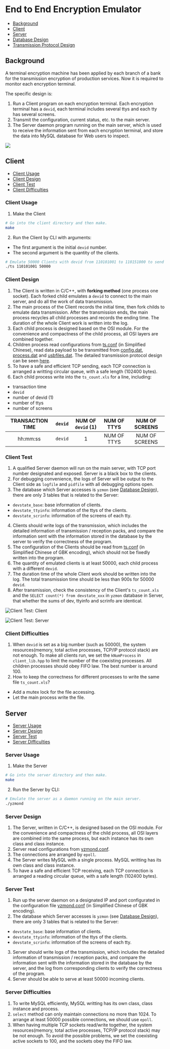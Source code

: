 # End to End Encryption Emulator

- [Background](#background)
- [Client](#client)
- [Server](#server)
- [Database Design](docs/database-design.md)
- [Transmission Protocol Design](docs/transmission-protocol-design.md)

## Background

A terminal encryption machine has been applied by each branch of a bank for the transmission encryption of production services. Now it is required to monitor each encryption terminal.

The specific design is:

1. Run a Client program on each encryption terminal. Each encryption terminal has a `devid`, each terminal includes several ttys and each tty has several screens.
2. Transmit the configuration, current status, etc. to the main server.
3. The Server daemon program running on the main server, which is used to receive the information sent from each encryption terminal, and store the data into MySQL database for Web users to inspect.

![](pics/main-structure.png)

## Client

- [Client Usage](#client-usage)
- [Client Design](#client-design)
- [Client Test](#client-test)
- [Client Difficulties](#client-difficulties)

### Client Usage

1. Make the Client

```bash
# Go into the client directory and then make.
make
```

2. Run the Client by CLI with arguments:

- The first argument is the initial `devid` number.
- The second argument is the quantity of the clients.

```bash
# Emulate 50000 Clients with devid from 110101001 to 110151000 to send data to the main server.
./ts 110101001 50000
```

### Client Design

1. The Client is written in C/C++, with **forking method** (one process one socket). Each forked child emulates a `devid` to connect to the main server, and do all the work of data transmission.
2. The main process of the Client records the initial time, then fork childs to emulate data transmission. After the transmission ends, the main process recycles all child processes and records the ending time. The duration of the whole Client work is written into the log.
3. Each child process is designed based on the OSI module. For the convenience and compactness of the child process, all OSI layers are combined together.
4. Children process read configurations from [ts.conf](client/ts.conf) (in Simplified Chinese), read data payload to be transmitted from [config.dat](client/config.dat), [process.dat](client/process.dat) and [usbfiles.dat](client/usbfles.dat). The detailed transmission protocol design can be seen [here](docs/transmission-protocol-design.md).
5. To have a safe and efficient TCP sending, each TCP connection is arranged a writting circular queue, with a safe length (102400 bytes).
6. Each child process write into the `ts_count.xls` for a line, including:

- transaction time
- `devid`
- number of devid (1)
- number of ttys
- number of screens

| TRANSACTION TIME | `devid` | NUM OF `devid` (1) | NUM OF TTYS | NUM OF SCREENS |
| :--------------: | :-----: | :----------------: | :---------: | :------------: |
|     hh:mm:ss     | `devid` |         1          | NUM OF TTYS | NUM OF SCREENS |

### Client Test

1. A qualified Server daemon will run on the main server, with TCP port number designated and exposed. Server is a black box to the clients.
2. For debugging convenience, the logs of Server will be output to the Client side as `logfile` and `pidfile` with all debugging options open.
3. The database which Server accesses is `yzmon` (see [Database Design](docs/database-design.md)), there are only 3 tables that is related to the Server:

- `devstate_base`: base information of clients.
- `devstate_ttyinfo`: information of the ttys of the clients.
- `devstate_scrinfo`: information of the screens of each tty.

4. Clients should write logs of the transmission, which includes the detailed information of transmission / reception packs, and compare the information sent with the information stored in the database by the server to verify the correctness of the program.
5. The configuration of the Clients should be read from [ts.conf](client/ts.conf) (in Simplified Chinese of GBK encoding), which should not be fixedly written into the program.
6. The quantity of emulated clients is at least 50000, each child process with a different `devid`.
7. The duration time of the whole Client work should be written into the log. The total transmission time should be less than 900s for 50000 `devid`.
8. After transmission, check the consistency of the Client's `ts_count.xls` and the `SELECT count(*) from devstate_xxx` in `yzmon` database in Server, that whether the sums of dev, ttyinfo and scrinfo are identical.

![Client Test: Client](pics/client-test-client.png)

![Client Test: Server](pics/client-test-server.png)

### Client Difficulties

1. When `devid` is set as a big number (such as 50000), the system resources(memory, total active processes, TCP/IP protocol stack) are not enough. To make all clients run, we set the `kNumProcess` in `client_lib.hpp` to limit the number of the coexisting processes. All children processes should obey FIFO law. The best number is around 100.
2. How to keep the correctness for different processes to write the same file `ts_count.xls`?

- Add a mutex lock for the file accessing.
- Let the main process write the file.

## Server

- [Server Usage](#server-usage)
- [Server Design](#server-design)
- [Server Test](#server-test)
- [Server Difficulties](#server-difficulties)

### Server Usage

1. Make the Server

```bash
# Go into the server directory and then make.
make
```

2. Run the Server by CLI:

```bash
# Emulate the server as a daemon running on the main server.
./yzmond
```

### Server Design

1. The Server, written in C/C++, is designed based on the OSI module. For the convenience and compactness of the child process, all OSI layers are combined into the same process, but each instance has its own class and class instance.
2. Server read configurations from [yzmond.conf](server/yzmond.conf).
3. The connections are arranged by `epoll`.
4. The Server writes MySQL with a single process. MySQL writting has its own class and class instance.
5. To have a safe and efficient TCP receiving, each TCP connection is arranged a reading circular queue, with a safe length (102400 bytes).

### Server Test

1. Run up the server daemon on a designated IP and port configurated in the configuration file [yzmond.conf](server/yzmond.conf) (in Simplified Chinese of GBK encoding).
2. The database which Server accesses is `yzmon` (see [Database Design](docs/database-design.md)), there are only 3 tables that is related to the Server:

- `devstate_base`: base information of clients.
- `devstate_ttyinfo`: information of the ttys of the clients.
- `devstate_scrinfo`: information of the screens of each tty.

3. Server should write logs of the transmission, which includes the detailed information of transmission / reception packs, and compare the information sent with the information stored in the database by the server, and the log from corresponding clients to verify the correctness of the program.
4. Server should be able to serve at least 50000 incoming clients.

### Server Difficulties

1. To write MySQL efficiently, MySQL writting has its own class, class instance and process.
2. `select` method can only maintain connections no more than 1024. To arrange at least 50000 possible connections, we should use `epoll`.
3. When having multiple TCP sockets read/write together, the system resources(memory, total active processes, TCP/IP protocol stack) may be not enough. To avoid the possible problems, we set the coexisting active sockets to 100, and the sockets obey the FIFO law.
